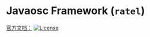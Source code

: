 Javaosc Framework (`ratel`)
================================================

[官方文档：](http://javaosc-projects.github.io/javaosc-framework)
[![License](https://img.shields.io/badge/license-Apache%202-4EB1BA.svg)](https://www.apache.org/licenses/LICENSE-2.0.html)
